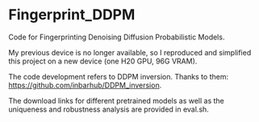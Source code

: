 # Fingerprint_DDPM
Code for Fingerprinting Denoising Diffusion Probabilistic Models.

My previous device is no longer available, so I reproduced and simplified this project on a new device (one H20 GPU, 96G VRAM).

The code development refers to DDPM inversion. Thanks to them: https://github.com/inbarhub/DDPM_inversion.

The download links for different pretrained models as well as the uniqueness and robustness analysis are provided in eval.sh.
